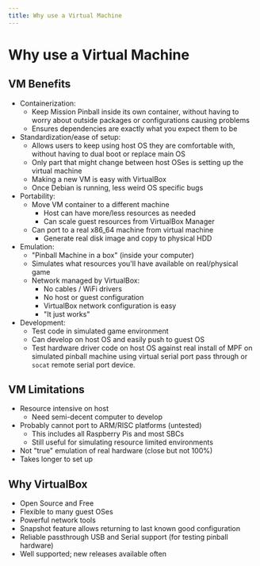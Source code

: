 ```yaml
---
title: Why use a Virtual Machine
---
```


# Why use a Virtual Machine


## VM Benefits

* Containerization:
    * Keep Mission Pinball inside its own container, without having to
        worry about outside packages or configurations causing problems
    * Ensures dependencies are exactly what you expect them to be
* Standardization/ease of setup:
    * Allows users to keep using host OS they are comfortable with,
        without having to dual boot or replace main OS
    * Only part that might change between host OSes is setting up the
        virtual machine
    * Making a new VM is easy with VirtualBox
    * Once Debian is running, less weird OS specific bugs
* Portability:
    * Move VM container to a different machine
        * Host can have more/less resources as needed
        * Can scale guest resources from VirtualBox Manager
    * Can port to a real x86_64 machine from virtual machine
        * Generate real disk image and copy to physical HDD
* Emulation:
    * "Pinball Machine in a box" (inside your computer)
    * Simulates what resources you'll have available on real/physical
        game
    * Network managed by VirtualBox:
        * No cables / WiFi drivers
        * No host or guest configuration
        * VirtualBox network configuration is easy
        * "It just works"
* Development:
    * Test code in simulated game environment
    * Can develop on host OS and easily push to guest OS
    * Test hardware driver code on host OS against real install of MPF
        on simulated pinball machine using virtual serial port pass
        through or `socat` remote serial port device.

## VM Limitations

* Resource intensive on host
    * Need semi-decent computer to develop
* Probably cannot port to ARM/RISC platforms (untested)
    * This includes all Raspberry Pis and most SBCs
    * Still useful for simulating resource limited environments
* Not "true" emulation of real hardware (close but not 100%)
* Takes longer to set up

## Why VirtualBox

* Open Source and Free
* Flexible to many guest OSes
* Powerful network tools
* Snapshot feature allows returning to last known good configuration
* Reliable passthrough USB and Serial support (for testing pinball
    hardware)
* Well supported; new releases available often

